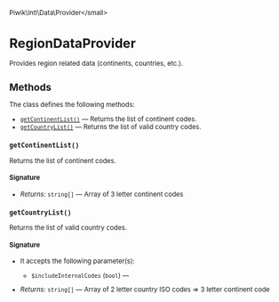 <small>Piwik\Intl\Data\Provider\</small>

RegionDataProvider
==================

Provides region related data (continents, countries, etc.).

Methods
-------

The class defines the following methods:

- [`getContinentList()`](#getcontinentlist) &mdash; Returns the list of continent codes.
- [`getCountryList()`](#getcountrylist) &mdash; Returns the list of valid country codes.

<a name="getcontinentlist" id="getcontinentlist"></a>
<a name="getContinentList" id="getContinentList"></a>
### `getContinentList()`

Returns the list of continent codes.

#### Signature


- *Returns:*  `string[]` &mdash;
    Array of 3 letter continent codes

<a name="getcountrylist" id="getcountrylist"></a>
<a name="getCountryList" id="getCountryList"></a>
### `getCountryList()`

Returns the list of valid country codes.

#### Signature

-  It accepts the following parameter(s):
    - `$includeInternalCodes` (`bool`) &mdash;
      

- *Returns:*  `string[]` &mdash;
    Array of 2 letter country ISO codes => 3 letter continent code

